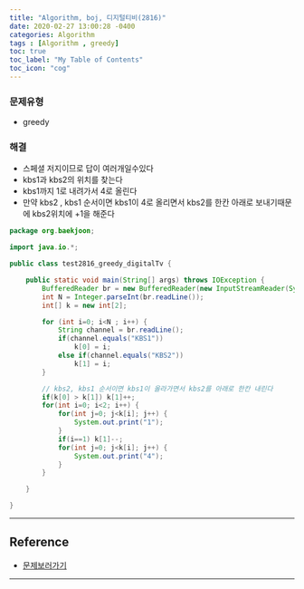 ```yaml
---
title: "Algorithm, boj, 디지털티비(2816)"
date: 2020-02-27 13:00:28 -0400
categories: Algorithm
tags : [Algorithm , greedy]
toc: true
toc_label: "My Table of Contents"
toc_icon: "cog"
---
```

### 문제유형
- greedy
### 해결
- 스페셜 저지이므로 답이 여러개일수있다
- kbs1과 kbs2의 위치를 찾는다
- kbs1까지 1로 내려가서 4로 올린다
- 만약 kbs2 , kbs1 순서이면 kbs1이 4로 올리면서 kbs2를 한칸 아래로 보내기때문에 kbs2위치에 +1을 해준다


```java
package org.baekjoon;

import java.io.*;

public class test2816_greedy_digitalTv {

	public static void main(String[] args) throws IOException {
		BufferedReader br = new BufferedReader(new InputStreamReader(System.in));
		int N = Integer.parseInt(br.readLine());
		int[] k = new int[2];

		for (int i=0; i<N ; i++) {
			String channel = br.readLine();
			if(channel.equals("KBS1"))
				k[0] = i;
			else if(channel.equals("KBS2"))
				k[1] = i;
		}

		// kbs2, kbs1 순서이면 kbs1이 올라가면서 kbs2를 아래로 한칸 내린다
		if(k[0] > k[1]) k[1]++;
		for(int i=0; i<2; i++) {
			for(int j=0; j<k[i]; j++) {
				System.out.print("1");
			}
			if(i==1) k[1]--;
			for(int j=0; j<k[i]; j++) {
				System.out.print("4");
			}
		}

	}

}

```
---
## Reference
- [문제보러가기](https://www.acmicpc.net/problem/2816)

---
